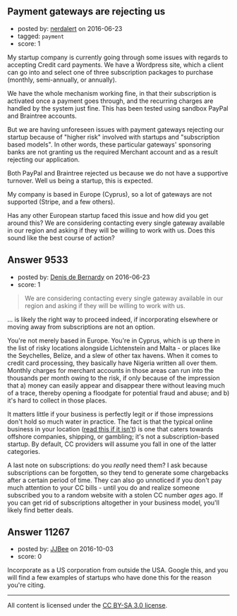 ## Payment gateways are rejecting us

- posted by: [nerdalert](https://stackexchange.com/users/7006917/nerdalert) on 2016-06-23
- tagged: `payment`
- score: 1

My startup company is currently going through some issues with regards to accepting Credit card payments. We have a Wordpress site, which a client can go into and select one of three subscription packages to purchase (monthly, semi-annually, or annually). 

We have the whole mechanism working fine, in that their subscription is activated once a payment goes through, and the recurring charges are handled by the system just fine. This has been tested using sandbox PayPal and Braintree accounts.

But we are having unforeseen issues with payment gateways rejecting our startup because of "higher risk" involved with startups and "subscription based models". In other words, these particular gateways' sponsoring banks are not granting us the required Merchant account and as a result rejecting our application.

Both PayPal and Braintree rejected us because we do not have a supportive turnover. Well us being a startup, this is expected.

My company is based in Europe (Cyprus), so a lot of gateways are not supported (Stripe, and a few others). 

Has any other European startup faced this issue and how did you get around this? We are considering contacting every single gateway available in our region and asking if they will be willing to work with us. Does this sound like the best course of action?


## Answer 9533

- posted by: [Denis de Bernardy](https://stackexchange.com/users/182468/denis-de-bernardy) on 2016-06-23
- score: 1

> We are considering contacting every single gateway available in our region and asking if they will be willing to work with us.

... is likely the right way to proceed indeed, if incorporating elsewhere or moving away from subscriptions are not an option.

You're not merely based in Europe. You're in Cyprus, which is up there in the list of risky locations alongside Lichtenstein and Malta - or places like the Seychelles, Belize, and a slew of other tax havens. When it comes to credit card processing, they basically have Nigeria written all over them. Monthly charges for merchant accounts in those areas can run into the thousands per month owing to the risk, if only because of the impression that a) money can easily appear and disappear there without leaving much of a trace, thereby opening a floodgate for potential fraud and abuse; and b) it's hard to collect in those places.

It matters little if your business is perfectly legit or if those impressions don't hold so much water in practice. The fact is that the typical online business in your location ([read this if it isn't](https://startups.stackexchange.com/questions/1592/tax-structuring-how-to-pay-no-corporate-tax/1665#1665)) is one that caters towards offshore companies, shipping, or gambling; it's not a subscription-based startup. By default, CC providers will assume you fall in one of the latter categories.

A last note on subscriptions: do you _really_ need them? I ask because subscriptions can be forgotten, so they tend to generate some chargebacks after a certain period of time. They can also go unnoticed if you don't pay much attention to your CC bills - until you do and realize someone subscribed you to a random website with a stolen CC number _ages_ ago. If you can get rid of subscriptions altogether in your business model, you'll likely find better deals.


## Answer 11267

- posted by: [JJBee](https://stackexchange.com/users/6998558/jjbee) on 2016-10-03
- score: 0

Incorporate as a US corporation from outside the USA. Google this, and you will find a few examples of startups who have done this for the reason you're citing.



---

All content is licensed under the [CC BY-SA 3.0 license](https://creativecommons.org/licenses/by-sa/3.0/).
